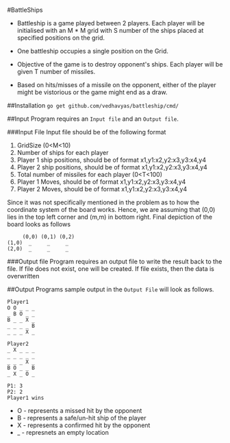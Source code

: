 #BattleShips

* Battleship is a game played between 2 players. Each player will be initialised with an M * M
grid with S number of the ships placed at specified positions on the grid.

* One battleship occupies a single position on the Grid.

* Objective of the game is to destroy opponent's ships. Each player will
be given T number of missiles.

* Based on hits/misses of a missile on the opponent, either of the player might be vistorious or the game might end as a draw.


##Installation
`go get github.com/vedhavyas/battleship/cmd/`

##Input
Program requires an `Input file` and an `Output file`.

###Input File
Input file should be of the following format
1. GridSize (0<M<10)
2. Number of ships for each player
3. Player 1 ship positions, should be of format x1,y1:x2,y2:x3,y3:x4,y4
4. Player 2 ship positions, should be of format x1,y1:x2,y2:x3,y3:x4,y4
5. Total number of missiles for each player (0<T<100)
6. Player 1 Moves, should be of format x1,y1:x2,y2:x3,y3:x4,y4
7. Player 2 Moves, should be of format x1,y1:x2,y2:x3,y3:x4,y4

Since it was not specifically mentioned in the problem as to how the coordinate system of the
board works. Hence, we are assuming that (0,0) lies in the top left corner and (m,m) in bottom right.
Final depiction of the board looks as follows

```
     (0,0) (0,1) (0,2)
(1,0)  _     _     _
(2,0)  _     _     _
```

###Output file
Program requires an output file to write the result back to the file.
If file does not exist, one will be created.
If file exists, then the data is overwritten

##Output
Programs sample output in the `Output File` will look as follows.
```
Player1
O O _ _ _
_ B O _ _
B _ _ X _
_ _ _ _ B
_ _ _ X _
```
```
Player2
_ X _ _ _
_ _ _ _ _
_ _ _ X _
B O _ _ B
_ X _ O _
```

```
P1: 3
P2: 2
Player1 wins
```

* O - represents a missed hit by the opponent
* B - represents a safe/un-hit ship of the player
* X - represents a confirmed hit by the opponent
* _ - represnets an empty location